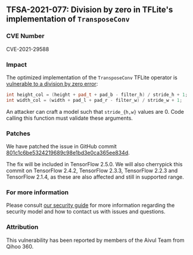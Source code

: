 ## TFSA-2021-077: Division by zero in TFLite's implementation of `TransposeConv`

### CVE Number
CVE-2021-29588

### Impact
The optimized implementation of the `TransposeConv` TFLite operator is [vulnerable to
a division by zero
error](https://github.com/tensorflow/tensorflow/blob/0d45ea1ca641b21b73bcf9c00e0179cda284e7e7/tensorflow/lite/kernels/internal/optimized/optimized_ops.h#L5221-L5222):

```cc
int height_col = (height + pad_t + pad_b - filter_h) / stride_h + 1;
int width_col = (width + pad_l + pad_r - filter_w) / stride_w + 1;
```

An attacker can craft a model such that `stride_{h,w}` values are 0. Code
calling this function must validate these arguments.

### Patches
We have patched the issue in GitHub commit
[801c1c6be5324219689c98e1bd3e0ca365ee834d](https://github.com/tensorflow/tensorflow/commit/801c1c6be5324219689c98e1bd3e0ca365ee834d).

The fix will be included in TensorFlow 2.5.0. We will also cherrypick this
commit on TensorFlow 2.4.2, TensorFlow 2.3.3, TensorFlow 2.2.3 and TensorFlow
2.1.4, as these are also affected and still in supported range.

### For more information
Please consult [our security
guide](https://github.com/tensorflow/tensorflow/blob/master/SECURITY.md) for
more information regarding the security model and how to contact us with issues
and questions.

### Attribution
This vulnerability has been reported by members of the Aivul Team from Qihoo
360.
